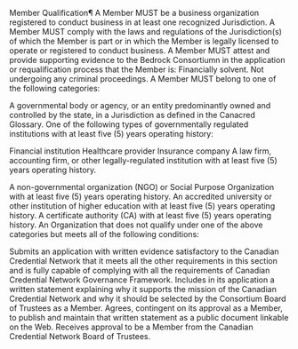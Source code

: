 <!-- Example from Bedrock -->

Member Qualification¶
A Member MUST be a business organization registered to conduct business in at least one recognized Jurisdiction.
A Member MUST comply with the laws and regulations of the Jurisdiction(s) of which the Member is part or in which the Member is legally licensed to operate or registered to conduct business.
A Member MUST attest and provide supporting evidence to the Bedrock Consortiumn in the application or requalification process that the Member is:
Financially solvent.
Not undergoing any criminal proceedings.
A Member MUST belong to one of the following categories:

A governmental body or agency, or an entity predominantly owned and controlled by the state, in a Jurisdiction as defined in the Canacred Glossary.
One of the following types of governmentally regulated institutions with at least five (5) years operating history:

Financial institution
Healthcare provider
Insurance company
A law firm, accounting firm, or other legally-regulated institution with at least five (5) years operating history.

A non-governmental organization (NGO) or Social Purpose Organization with at least five (5) years operating history.
An accredited university or other institution of higher education with at least five (5) years operating history.
A certificate authority (CA) with at least five (5) years operating history.
An Organization that does not qualify under one of the above categories but meets all of the following conditions:

Submits an application with written evidence satisfactory to the Canadian Credential Network that it meets all the other requirements in this section and is fully capable of complying with all the requirements of Canadian Credential Network Governance Framework.
Includes in its application a written statement explaining why it supports the mission of the Canadian Credential Network and why it should be selected by the Consortium Board of Trustees as a Member.
Agrees, contingent on its approval as a Member, to publish and maintain that written statement as a public document linkable on the Web.
Receives approval to be a Member from the Canadian Credential Network Board of Trustees.